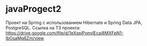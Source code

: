 # javaProgect2
Проект на Spring с использованием Hibernate и Spring Data JPA, PostgreSQL.
Ссылка на ТЗ проекта: https://drive.google.com/file/d/1eXspiPonvlEcaj8MXFpN1-lbOsaMg6Zm/view
